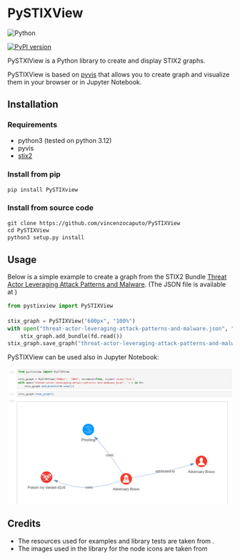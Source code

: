 # PySTIXView
![Python](https://img.shields.io/badge/python-3670A0?style=for-the-badge&logo=python&logoColor=ffdd54)

[![PyPI version](https://badge.fury.io/py/PySTIXview.svg)](https://badge.fury.io/py/PySTIXview)

PySTXIView is a Python library to create and display STIX2 graphs.

PySTIXView is based on [pyvis](https://github.com/WestHealth/pyvis/) that allows you to create graph and visualize them in your browser or in Jupyter Notebook.

## Installation

### Requirements
- python3 (tested on python 3.12)
- pyvis
- [stix2](https://github.com/oasis-open/cti-python-stix2)

### Install from pip
```
pip install PySTIXview
```

### Install from source code

```
git clone https://github.com/vincenzocaputo/PySTIXView
cd PySTIXView
python3 setup.py install
```

## Usage

Below is a simple example to create a graph from the STIX2 Bundle [Threat Actor Leveraging Attack Patterns and Malware](https://oasis-open.github.io/cti-documentation/examples/threat-actor-leveraging-attack-patterns-and-malware). (The JSON file is available at [](https://github.com/oasis-open/cti-documentation/blob/main/examples/example_json/threat-actor-leveraging-attack-patterns-and-malware.json))

```python
from pystixview import PySTIXView

stix_graph = PySTIXView("600px", "100%")
with open("threat-actor-leveraging-attack-patterns-and-malware.json", "r") as fd:
    stix_graph.add_bundle(fd.read())
stix_graph.save_graph("threat-actor-leveraging-attack-patterns-and-malware.html")
```

PySTIXView can be used also in Jupyter Notebook:

![](https://raw.githubusercontent.com/vincenzocaputo/PySTIXView/main/_media/jupyter_example.png)

## Credits

- The resources used for examples and library tests are taken from [](https://oasis-open.github.io/cti-documentation/stix/examples.html).
- The images used in the library for the node icons are taken from [](https://github.com/freetaxii/stix2-graphics)
